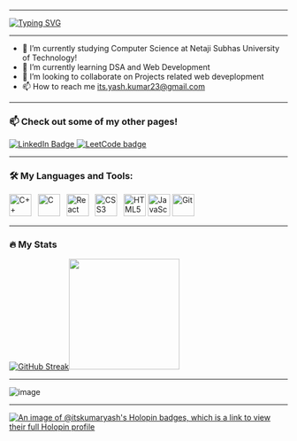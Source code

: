 
---

[![Typing SVG](https://readme-typing-svg.demolab.com?font=Fira+Code&pause=1000&multiline=true&width=600&height=60&lines=%F0%9F%91%8B+Hi+there%2C+I'm+Yash!;A+Competitive+Programming+and+Web+Dev+enthusiast%F0%9F%98%84)](https://git.io/typing-svg)

---
- 🏫 I’m currently studying Computer Science at Netaji Subhas University of Technology!
- 🌱 I’m currently learning DSA and Web Development
- 💞️ I’m looking to collaborate on Projects related web deveplopment
- 📫 How to reach me its.yash.kumar23@gmail.com

---

### 📫 Check out some of my other pages! 
<div>
   <a href="https://www.linkedin.com/in/its-kumar-yash/">
    <img src="https://img.shields.io/badge/LinkedIn-blue?style=for-the-badge&logo=linkedin&logoColor=white" alt="LinkedIn Badge"/>
  </a>
   <a href="https://leetcode.com/itsyashkumar23/">
    <img src="https://img.shields.io/badge/dynamic/json?style=for-the-badge&labelColor=black&color=%23ffa116&label=LeetCode&query=solved&url=https://leetcode-badge.vercel.app/api/users/itsyashkumar23&logo=leetcode&logoColor=yellow" alt="LeetCode badge">
  </a>
</div>


---

### 🛠️ My Languages and Tools: 
<div>
    <img src="https://cdn.jsdelivr.net/gh/devicons/devicon/icons/cplusplus/cplusplus-original.svg" alt="C++" width="40" height="40">
&nbsp;
    <img src="https://cdn.jsdelivr.net/gh/devicons/devicon/icons/c/c-original.svg" alt="C" width="40" height="40">
&nbsp;
    <img src="https://cdn.jsdelivr.net/gh/devicons/devicon/icons/react/react-original.svg" alt="React" width="40" height="40">
&nbsp;
    <img src="https://cdn.jsdelivr.net/gh/devicons/devicon/icons/css3/css3-original.svg" alt="CSS3" width="40" height="40">
&nbsp;
    <img src="https://cdn.jsdelivr.net/gh/devicons/devicon/icons/html5/html5-original.svg" alt="HTML5" width="40" height="40"/>
    <img src="https://cdn.jsdelivr.net/gh/devicons/devicon/icons/javascript/javascript-original.svg" alt="JavaScript" width="40" height="40"/>
    <img src="https://cdn.jsdelivr.net/gh/devicons/devicon/icons/git/git-original.svg" alt="Git" width="40" height="40">

      
</div>

---

### 🔥 My Stats
[![GitHub Streak](https://streak-stats.demolab.com?user=its-kumar-yash&theme=dark&background=000000)](https://git.io/streak-stats)<img src="https://github.com/its-kumar-yash/its-kumar-yash/assets/97521394/d66088fc-1ed4-4b73-a976-425e29da1584" width="200px">

---
![image](https://github.com/user-attachments/assets/e93b3cde-fd19-4c1f-84d6-06f3ad736fb6)

---
[![An image of @itskumaryash's Holopin badges, which is a link to view their full Holopin profile](https://holopin.me/itskumaryash)](https://holopin.io/@itskumaryash)

<!---
its-kumar-yash/its-kumar-yash is a ✨ special ✨ repository because its `README.md` (this file) appears on your GitHub profile.
You can click the Preview link to take a look at your changes.
--->
